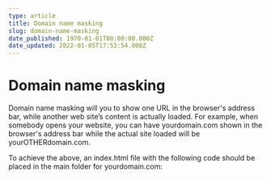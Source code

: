 ```yaml
---
type: article
title: Domain name masking
slug: domain-name-masking
date_published: 1970-01-01T00:00:00.000Z
date_updated: 2022-01-05T17:53:54.000Z
---
```


# Domain name masking

Domain name masking will you to show one URL in the browser's address bar, while another web site’s content is actually loaded. For example, when somebody opens your website, you can have yourdomain.com shown in the browser's address bar while the actual site loaded will be yourOTHERdomain.com.

To achieve the above, an index.html file with the following code should be placed in the main folder for yourdomain.com: